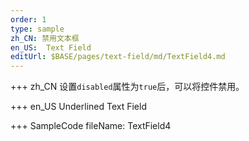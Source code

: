 ```yaml
--- 
order: 1
type: sample
zh_CN: 禁用文本框
en_US:  Text Field 
editUrl: $BASE/pages/text-field/md/TextField4.md
---
```


+++ zh_CN
设置<Code>disabled</Code>属性为<Code>true</Code>后，可以将控件禁用。

+++ en_US
Underlined Text Field

+++ SampleCode
fileName: TextField4
